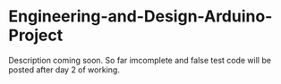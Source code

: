 # Engineering-and-Design-Arduino-Project
Description coming soon. So far imcomplete and false test code will be posted after day 2 of working.
